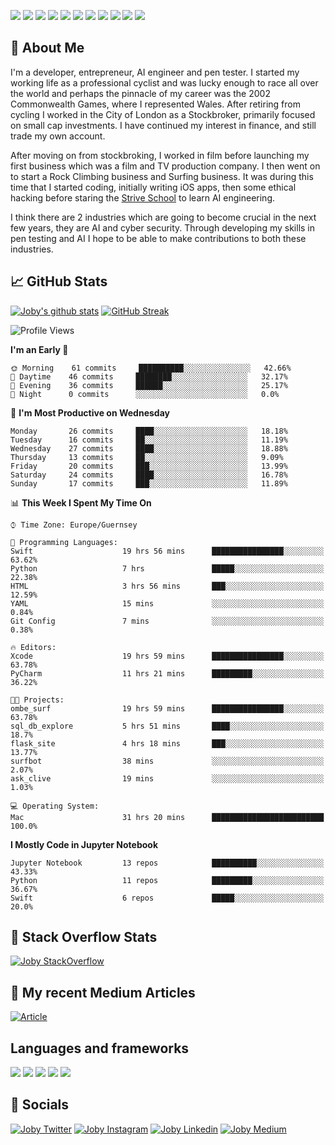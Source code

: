 ![](https://img.shields.io/badge/iOS-000000?style=for-the-badge&logo=ios&logoColor=white)
![](https://img.shields.io/badge/Python-3776AB?style=for-the-badge&logo=python&logoColor=white)
![](https://img.shields.io/badge/Swift-FA7343?style=for-the-badge&logo=swift&logoColor=white)
![](https://img.shields.io/badge/Bootstrap-563D7C?style=for-the-badge&logo=bootstrap&logoColor=white)
![](https://img.shields.io/badge/MongoDB-4EA94B?style=for-the-badge&logo=mongodb&logoColor=white)
![](https://img.shields.io/badge/Heroku-430098?style=for-the-badge&logo=heroku&logoColor=white)
[![](https://img.shields.io/badge/Stack_Overflow-FE7A16?style=for-the-badge&logo=stack-overflow&logoColor=white)](https://stackoverflow.com/users/7301801/joby)
[![](https://img.shields.io/badge/LinkedIn-0077B5?style=for-the-badge&logo=linkedin&logoColor=white)](https://www.linkedin.com/in/jobyi/)
[![](https://img.shields.io/badge/Twitter-1DA1F2?style=for-the-badge&logo=twitter&logoColor=white)](https://twitter.com/Jobyid)
[![](https://img.shields.io/badge/Instagram-E4405F?style=for-the-badge&logo=instagram&logoColor=white)](https://www.instagram.com/jobyid/)
[![](https://img.shields.io/badge/Medium-12100E?style=for-the-badge&logo=medium&logoColor=white)](https://jobyid.medium.com)

## &#x1f; About Me

I'm a developer, entrepreneur, AI engineer and pen tester.
I started my working life as a professional cyclist and was lucky enough to race all over the world and perhaps the pinnacle of my career was the 2002 Commonwealth Games, where I represented Wales.
After retiring from cycling I worked in the City of London as a Stockbroker, primarily focused on small cap investments. I have continued my interest in finance, and still trade my own account.

After moving on from stockbroking, I worked in film before launching my first business which was a film and TV production company. I then went on to start a Rock Climbing business and Surfing business. It was during this time that I started coding, initially writing iOS apps, then some ethical hacking before staring the [Strive School](https://strive.school) to learn AI engineering. 

I think there are 2 industries which are going to become crucial in the next few years, they are AI and cyber security. Through developing my skills in pen testing and AI I hope to be able to make contributions to both these industries. 

## &#x1f4c8; GitHub Stats

[![Joby's github stats](https://github-readme-stats.vercel.app/api?username=jobyid&count_private=true&show_icons=true&theme=radical)](https://github.com/anuraghazra/github-readme-stats) [![GitHub Streak](https://github-readme-streak-stats.herokuapp.com/?user=jobyid&theme=dark)](https://github.com/DenverCoder1/github-readme-streak-stats)

<!--START_SECTION:waka-->
![Profile Views](http://img.shields.io/badge/Profile%20Views-1-blue)

**I'm an Early 🐤** 

```text
🌞 Morning    61 commits     ██████████░░░░░░░░░░░░░░░   42.66% 
🌆 Daytime    46 commits     ████████░░░░░░░░░░░░░░░░░   32.17% 
🌃 Evening    36 commits     ██████░░░░░░░░░░░░░░░░░░░   25.17% 
🌙 Night      0 commits      ░░░░░░░░░░░░░░░░░░░░░░░░░   0.0%

```
📅 **I'm Most Productive on Wednesday** 

```text
Monday       26 commits     ████░░░░░░░░░░░░░░░░░░░░░   18.18% 
Tuesday      16 commits     ██░░░░░░░░░░░░░░░░░░░░░░░   11.19% 
Wednesday    27 commits     ████░░░░░░░░░░░░░░░░░░░░░   18.88% 
Thursday     13 commits     ██░░░░░░░░░░░░░░░░░░░░░░░   9.09% 
Friday       20 commits     ███░░░░░░░░░░░░░░░░░░░░░░   13.99% 
Saturday     24 commits     ████░░░░░░░░░░░░░░░░░░░░░   16.78% 
Sunday       17 commits     ███░░░░░░░░░░░░░░░░░░░░░░   11.89%

```


📊 **This Week I Spent My Time On** 

```text
⌚︎ Time Zone: Europe/Guernsey

💬 Programming Languages: 
Swift                    19 hrs 56 mins      ████████████████░░░░░░░░░   63.62% 
Python                   7 hrs               █████░░░░░░░░░░░░░░░░░░░░   22.38% 
HTML                     3 hrs 56 mins       ███░░░░░░░░░░░░░░░░░░░░░░   12.59% 
YAML                     15 mins             ░░░░░░░░░░░░░░░░░░░░░░░░░   0.84% 
Git Config               7 mins              ░░░░░░░░░░░░░░░░░░░░░░░░░   0.38%

🔥 Editors: 
Xcode                    19 hrs 59 mins      ████████████████░░░░░░░░░   63.78% 
PyCharm                  11 hrs 21 mins      █████████░░░░░░░░░░░░░░░░   36.22%

🐱‍💻 Projects: 
ombe_surf                19 hrs 59 mins      ████████████████░░░░░░░░░   63.78% 
sql_db_explore           5 hrs 51 mins       ████░░░░░░░░░░░░░░░░░░░░░   18.7% 
flask_site               4 hrs 18 mins       ███░░░░░░░░░░░░░░░░░░░░░░   13.77% 
surfbot                  38 mins             ░░░░░░░░░░░░░░░░░░░░░░░░░   2.07% 
ask_clive                19 mins             ░░░░░░░░░░░░░░░░░░░░░░░░░   1.03%

💻 Operating System: 
Mac                      31 hrs 20 mins      █████████████████████████   100.0%

```

**I Mostly Code in Jupyter Notebook** 

```text
Jupyter Notebook         13 repos            ██████████░░░░░░░░░░░░░░░   43.33% 
Python                   11 repos            █████████░░░░░░░░░░░░░░░░   36.67% 
Swift                    6 repos             █████░░░░░░░░░░░░░░░░░░░░   20.0%

```



<!--END_SECTION:waka-->


## &#x1f; Stack Overflow Stats 

[![Joby StackOverflow](https://github-readme-stackoverflow.vercel.app/?userID=7301801&layout=compact)](https://stackoverflow.com/users/7301801/joby)


## &#x1f; My recent Medium Articles
[![Article](https://github-readme-medium-recent-article.vercel.app/medium/@jobyid/0)](https://jobyid.medium.com)
 

## Languages and frameworks
![](https://img.shields.io/badge/iOS-000000?style=for-the-badge&logo=ios&logoColor=white)
![](https://img.shields.io/badge/Python-3776AB?style=for-the-badge&logo=python&logoColor=white)
![](https://img.shields.io/badge/Swift-FA7343?style=for-the-badge&logo=swift&logoColor=white)
![](https://img.shields.io/badge/Bootstrap-563D7C?style=for-the-badge&logo=bootstrap&logoColor=white)
![](https://img.shields.io/badge/MongoDB-4EA94B?style=for-the-badge&logo=mongodb&logoColor=white)


## &#x1f; Socials 
[![Joby Twitter](https://img.shields.io/badge/Twitter-1DA1F2?style=for-the-badge&logo=twitter&logoColor=white)](https://twitter.com/jobyid)
[![Joby Instagram](https://img.shields.io/badge/Instagram-E4405F?style=for-the-badge&logo=instagram&logoColor=white)](https://instagram.com/jobyid)
[![Joby Linkedin](https://img.shields.io/badge/LinkedIn-0077B5?style=for-the-badge&logo=linkedin&logoColor=white)](https://www.linkedin.com/in/jobyi)
[![Joby Medium](https://img.shields.io/badge/Medium-12100E?style=for-the-badge&logo=medium&logoColor=white)](https://jobyid.medium.com)


